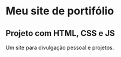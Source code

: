 # Meu site de portifólio 

## Projeto com HTML, CSS e JS
Um site para divulgação pessoal e projetos.

